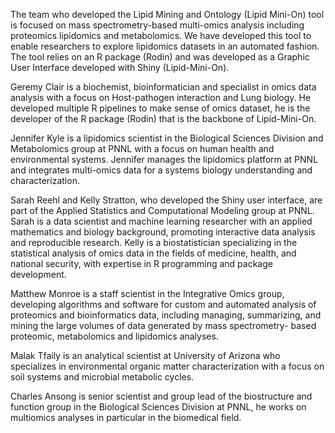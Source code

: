 The team who developed the Lipid Mining and Ontology (Lipid Mini-On) tool is focused on mass spectrometry-based multi-omics analysis including proteomics lipidomics and metabolomics. We have developed this tool to enable researchers to explore lipidomics datasets in an automated fashion. The tool relies on an R package (Rodin) and was developed as a Graphic User Interface developed with Shiny (Lipid-Mini-On).

 

Geremy Clair is a biochemist, bioinformatician and specialist in omics data analysis with a focus on Host-pathogen interaction and Lung biology. He developed multiple R pipelines to make sense of omics dataset, he is the developer of the R package (Rodin) that is the backbone of Lipid-Mini-On.

Jennifer Kyle is a lipidomics scientist in the Biological Sciences Division and Metabolomics group at PNNL with a focus on human health and environmental systems. Jennifer manages the lipidomics platform at PNNL and integrates multi-omics data for a systems biology understanding and characterization.  

Sarah Reehl and Kelly Stratton, who developed the Shiny user interface, are part of the Applied Statistics and Computational Modeling group at PNNL. Sarah is a data scientist and machine learning researcher with an applied mathematics and biology background, promoting interactive data analysis and reproducible research. Kelly is a biostatistician specializing in the statistical analysis of omics data in the fields of medicine, health, and national security, with expertise in R programming and package development.

Matthew Monroe is a staff scientist in the Integrative Omics group, developing algorithms and software for custom and automated analysis of proteomics and bioinformatics data, including managing, summarizing, and mining the large volumes of data generated by mass spectrometry- based proteomic, metabolomics and lipidomics analyses.

Malak Tfaily is an analytical scientist at University of Arizona who specializes in environmental organic matter characterization with a focus on soil systems and microbial metabolic cycles. 

Charles Ansong is senior scientist and group lead of the biostructure and function group in the Biological Sciences Division at PNNL, he works on multiomics analyses in particular in the biomedical field.
